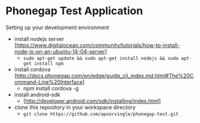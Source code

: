 Phonegap Test Application
=========================

Setting up your development environment

+ install nodejs server 
    [https://www.digitalocean.com/community/tutorials/how-to-install-node-js-on-an-ubuntu-14-04-server]
    - `sudo apt-get update && sudo apt-get install nodejs && sudo apt-get
      install npm`
+ install cordova
    [http://docs.phonegap.com/en/edge/guide_cli_index.md.html#The%20Command-Line%20Interface] 
    - npm install cordova -g
+ install android-sdk
    - [http://developer.android.com/sdk/installing/index.html]
+ clone this repository in your workspace directory 
    - `git clone https://github.com/apoorvingle/phonegap-test.git`
